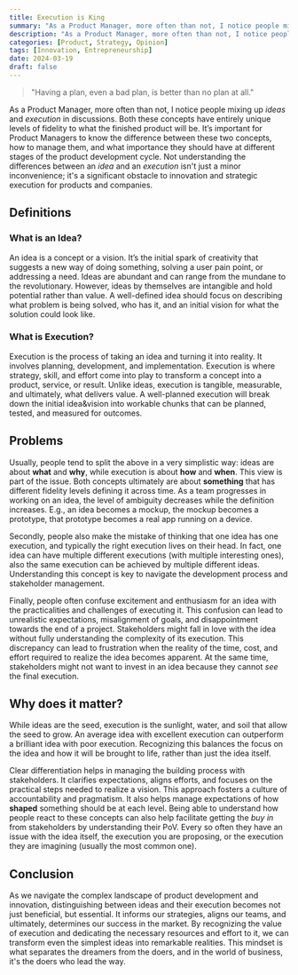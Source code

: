 ```yaml
---
title: Execution is King
summary: "As a Product Manager, more often than not, I notice people mixing up _ideas_ and _execution_ in discussions. Both these concepts have entirely unique levels of fidelity to what the finished product will be. It’s important for Product Managers to know the difference between these two concepts, how to manage them, and what importance they should have at different stages of the product development cycle. Not understanding the differences between an _idea_ and an _execution_ isn't just a minor inconvenience; it's a significant obstacle to innovation and strategic execution for products and companies. "
description: "As a Product Manager, more often than not, I notice people mixing up _ideas_ and _execution_ in discussions. Both these concepts have entirely unique levels of fidelity to what the finished product will be. It’s important for Product Managers to know the difference between these two concepts, how to manage them, and what importance they should have at different stages of the product development cycle. Not understanding the differences between an _idea_ and an _execution_ isn't just a minor inconvenience; it's a significant obstacle to innovation and strategic execution for products and companies. "
categories: [Product, Strategy, Opinion]
tags: [Innovation, Entrepreneurship]
date: 2024-03-19
draft: false
---
```


> "Having a plan, even a bad plan, is better than no plan at all."

As a Product Manager, more often than not, I notice people mixing up _ideas_ and _execution_ in discussions. Both these concepts have entirely unique levels of fidelity to what the finished product will be. It’s important for Product Managers to know the difference between these two concepts, how to manage them, and what importance they should have at different stages of the product development cycle. Not understanding the differences between an _idea_ and an _execution_ isn't just a minor inconvenience; it's a significant obstacle to innovation and strategic execution for products and companies. 

## Definitions
### What is an Idea?
An idea is a concept or a vision. It’s the initial spark of creativity that suggests a new way of doing something, solving a user pain point, or addressing a need. Ideas are abundant and can range from the mundane to the revolutionary. However, ideas by themselves are intangible and hold potential rather than value. A well-defined idea should focus on describing what problem is being solved, who has it, and an initial vision for what the solution could look like.

### What is Execution?
Execution is the process of taking an idea and turning it into reality. It involves planning, development, and implementation. Execution is where strategy, skill, and effort come into play to transform a concept into a product, service, or result. Unlike ideas, execution is tangible, measurable, and ultimately, what delivers value. A well-planned execution will break down the initial idea&vision into workable chunks that can be planned, tested, and measured for outcomes.

## Problems
Usually, people tend to split the above in a very simplistic way: ideas are about **what** and **why**, while execution is about **how** and **when**. This view is part of the issue. Both concepts ultimately are about **something** that has different fidelity levels defining it across time. As a team progresses in working on an idea, the level of ambiguity decreases while the definition increases. E.g., an idea becomes a mockup, the mockup becomes a prototype, that prototype becomes a real app running on a device. 

Secondly, people also make the mistake of thinking that one idea has one execution, and typically the right execution lives on their head. In fact, one idea can have multiple different executions (with multiple interesting ones), also the same execution can be achieved by multiple different ideas. Understanding this concept is key to navigate the development process and stakeholder management.

Finally, people often confuse excitement and enthusiasm for an idea with the practicalities and challenges of executing it. This confusion can lead to unrealistic expectations, misalignment of goals, and disappointment towards the end of a project. Stakeholders might fall in love with the idea without fully understanding the complexity of its execution. This discrepancy can lead to frustration when the reality of the time, cost, and effort required to realize the idea becomes apparent. At the same time, stakeholders might not want to invest in an idea because they cannot _see_ the final execution.

## Why does it matter?

While ideas are the seed, execution is the sunlight, water, and soil that allow the seed to grow. An average idea with excellent execution can outperform a brilliant idea with poor execution. Recognizing this balances the focus on the idea and how it will be brought to life, rather than just the idea itself. 

Clear differentiation helps in managing the building process with stakeholders. It clarifies expectations, aligns efforts, and focuses on the practical steps needed to realize a vision. This approach fosters a culture of accountability and pragmatism. It also helps manage expectations of how **shaped** something should be at each level. Being able to understand how people react to these concepts can also help facilitate getting the _buy in_ from stakeholders by understanding their PoV. Every so often they have an issue with the idea itself, the execution you are proposing, or the execution they are imagining (usually the most common one). 

## Conclusion
As we navigate the complex landscape of product development and innovation, distinguishing between ideas and their execution becomes not just beneficial, but essential. It informs our strategies, aligns our teams, and ultimately, determines our success in the market. By recognizing the value of execution and dedicating the necessary resources and effort to it, we can transform even the simplest ideas into remarkable realities. This mindset is what separates the dreamers from the doers, and in the world of business, it's the doers who lead the way.